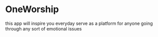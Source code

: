 # OneWorship
this app will inspire you everyday  serve as a platform for anyone going through any sort of emotional issues
 